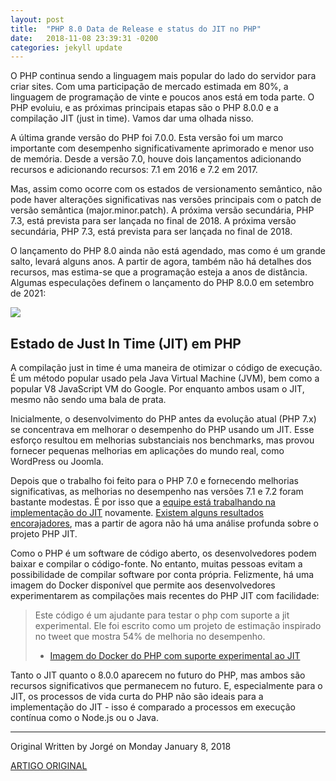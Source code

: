 ```yaml
---
layout: post
title:  "PHP 8.0 Data de Release e status do JIT no PHP"
date:   2018-11-08 23:39:31 -0200
categories: jekyll update
---
```


O PHP continua sendo a linguagem mais popular do lado do servidor para criar sites. Com uma participação de mercado estimada em 80%, a linguagem de programação de vinte e poucos anos está em toda parte. O PHP evoluiu, e as próximas principais etapas são o PHP 8.0.0 e a compilação JIT (just in time). Vamos dar uma olhada nisso.

A última grande versão do PHP foi 7.0.0. Esta versão foi um marco importante com desempenho significativamente aprimorado e menor uso de memória. Desde a versão 7.0, houve dois lançamentos adicionando recursos e adicionando recursos: 7.1 em 2016 e 7.2 em 2017. 

Mas, assim como ocorre com os estados de versionamento semântico, não pode haver alterações significativas nas versões principais com o patch de versão semântica (major.minor.patch). A próxima versão secundária, PHP 7.3, está prevista para ser lançada no final de 2018. A próxima versão secundária, PHP 7.3, está prevista para ser lançada no final de 2018.

O lançamento do PHP 8.0 ainda não está agendado, mas como é um grande salto, levará alguns anos. A partir de agora, também não há detalhes dos recursos, mas estima-se que a programação esteja a anos de distância. Algumas especulações definem o lançamento do PHP 8.0.0 em setembro de 2021:


[![](https://res.cloudinary.com/marcialwushu/image/upload/v1541913040/PDF/php8.png)](https://twitter.com/Crell/status/931427244760846336?ref_src=twsrc%5Etfw%7Ctwcamp%5Etweetembed%7Ctwterm%5E931427244760846336&ref_url=https%3A%2F%2Freact-etc.net%2Fentry%2Fphp-8-0-0-release-date-and-jit-status)

## Estado de Just In Time (JIT) em PHP

A compilação just in time é uma maneira de otimizar o código de execução. É um método popular usado pela Java Virtual Machine (JVM), bem como a popular V8 JavaScript VM do Google. Por enquanto ambos usam o JIT, mesmo não sendo uma bala de prata.

Inicialmente, o desenvolvimento do PHP antes da evolução atual (PHP 7.x) se concentrava em melhorar o desempenho do PHP usando um JIT. Esse esforço resultou em melhorias substanciais nos benchmarks, mas provou fornecer pequenas melhorias em aplicações do mundo real, como WordPress ou Joomla.

Depois que o trabalho foi feito para o PHP 7.0 e fornecendo melhorias significativas, as melhorias no desempenho nas versões 7.1 e 7.2 foram bastante modestas. É por isso que a [equipe está trabalhando na implementação do JIT](https://react-etc.net/entry/php-8-to-ship-with-a-jit-compiler) novamente. [Existem alguns resultados encorajadores](https://mobile.twitter.com/dr4goonis/status/806817526097346560), mas a partir de agora não há uma análise profunda sobre o projeto PHP JIT.

Como o PHP é um software de código aberto, os desenvolvedores podem baixar e compilar o código-fonte. No entanto, muitas pessoas evitam a possibilidade de compilar software por conta própria. Felizmente, há uma imagem do Docker disponível que permite aos desenvolvedores experimentarem as compilações mais recentes do PHP JIT com facilidade:


>Este código é um ajudante para testar o php com suporte a jit experimental. Ele foi escrito como um projeto de estimação inspirado no tweet que mostra 54% de melhoria no desempenho. 
>- [Imagem do Docker do PHP com suporte experimental ao JIT](https://github.com/mente/php-docker-jit)

Tanto o JIT quanto o 8.0.0 aparecem no futuro do PHP, mas ambos são recursos significativos que permanecem no futuro. E, especialmente para o JIT, os processos de vida curta do PHP não são ideais para a implementação do JIT - isso é comparado a processos em execução contínua como o Node.js ou o Java.

---

Original Written by Jorgé on Monday January 8, 2018

[ARTIGO ORIGINAL](https://react-etc.net/entry/php-8-0-0-release-date-and-jit-status)
